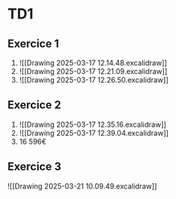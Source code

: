 # TD1

## Exercice 1

1) ![[Drawing 2025-03-17 12.14.48.excalidraw]] 
2) ![[Drawing 2025-03-17 12.21.09.excalidraw]]
3) ![[Drawing 2025-03-17 12.26.50.excalidraw]]
## Exercice 2

1) ![[Drawing 2025-03-17 12.35.16.excalidraw]]
2) ![[Drawing 2025-03-17 12.39.04.excalidraw]]
3) 16 596€

## Exercice 3
![[Drawing 2025-03-21 10.09.49.excalidraw]] 
